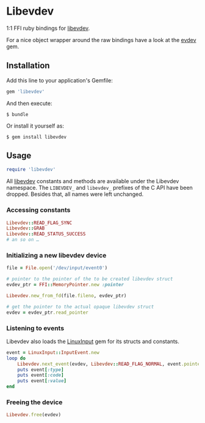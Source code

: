 # Libevdev

1:1 FFI ruby bindings for [libevdev](http://www.freedesktop.org/software/libevdev/doc/latest/).

For a nice object wrapper around the raw bindings have a look at the
[evdev](http://github.com/christopheraue/ruby-evdev) gem.

## Installation

Add this line to your application's Gemfile:

```ruby
gem 'libevdev'
```

And then execute:

    $ bundle

Or install it yourself as:

    $ gem install libevdev

## Usage

```ruby
require 'libevdev'
```

All [libevdev](http://www.freedesktop.org/software/libevdev/doc/latest/libevdev_8h.html)
constants and methods are available under the Libevdev namespace.
The `LIBEVDEV_` and `libevdev_` prefixes of the C API have been dropped.
Besides that, all names were left unchanged.

### Accessing constants

```ruby
Libevdev::READ_FLAG_SYNC
Libevdev::GRAB
Libevdev::READ_STATUS_SUCCESS
# an so on …
```

### Initializing a new libevdev device

```ruby
file = File.open('/dev/input/event0')

# pointer to the pointer of the to be created libevdev struct
evdev_ptr = FFI::MemoryPointer.new :pointer

Libevdev.new_from_fd(file.fileno, evdev_ptr)

# get the pointer to the actual opaque libevdev struct
evdev = evdev_ptr.read_pointer
```

### Listening to events

Libevdev also loads the [LinuxInput](https://github.com/christopheraue/ruby-linux_input)
gem for its structs and constants.

```ruby
event = LinuxInput::InputEvent.new
loop do
    Libevdev.next_event(evdev, Libevdev::READ_FLAG_NORMAL, event.pointer)
    puts event[:type]
    puts event[:code]
    puts event[:value]
end
```

### Freeing the device

```ruby
Libevdev.free(evdev)
```